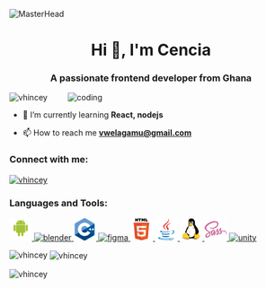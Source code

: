 ![MasterHead](https://img.freepik.com/premium-vector/futuristic-dark-violet-technology-background-with-orange-green-neon-lines-glowing-vector-banner-design_88343-598.jpg?w=2000)

<h1 align="center">Hi 👋, I'm Cencia</h1>
<h3 align="center">A passionate frontend developer from Ghana</h3>
<img align="right" alt="coding" width="400" src="https://encrypted-tbn0.gstatic.com/images?q=tbn:ANd9GcS3SKGAHiZ38NxbvhYJ3uJzL6Fl_B8yvLyMp5l5lHIQB8bhfR6CX67SE4RBqg95XR3S4Jo&usqp=CAU">

<p align="left"> <img src="https://komarev.com/ghpvc/?username=vhincey&label=Profile%20views&color=0e75b6&style=flat" alt="vhincey" /> </p>

- 🌱 I’m currently learning **React, nodejs**

- 📫 How to reach me **vwelagamu@gmail.com**

<h3 align="left">Connect with me:</h3>
<p align="left">
<a href="https://codepen.io/vhincey" target="blank"><img align="center" src="https://raw.githubusercontent.com/rahuldkjain/github-profile-readme-generator/master/src/images/icons/Social/codepen.svg" alt="vhincey" height="30" width="40" /></a>
</p>

<h3 align="left">Languages and Tools:</h3>
<p align="left"> <a href="https://developer.android.com" target="_blank" rel="noreferrer"> <img src="https://raw.githubusercontent.com/devicons/devicon/master/icons/android/android-original-wordmark.svg" alt="android" width="40" height="40"/> </a> <a href="https://www.blender.org/" target="_blank" rel="noreferrer"> <img src="https://download.blender.org/branding/community/blender_community_badge_white.svg" alt="blender" width="40" height="40"/> </a> <a href="https://www.w3schools.com/cpp/" target="_blank" rel="noreferrer"> <img src="https://raw.githubusercontent.com/devicons/devicon/master/icons/cplusplus/cplusplus-original.svg" alt="cplusplus" width="40" height="40"/> </a> <a href="https://www.figma.com/" target="_blank" rel="noreferrer"> <img src="https://www.vectorlogo.zone/logos/figma/figma-icon.svg" alt="figma" width="40" height="40"/> </a> <a href="https://www.w3.org/html/" target="_blank" rel="noreferrer"> <img src="https://raw.githubusercontent.com/devicons/devicon/master/icons/html5/html5-original-wordmark.svg" alt="html5" width="40" height="40"/> </a> <a href="https://www.java.com" target="_blank" rel="noreferrer"> <img src="https://raw.githubusercontent.com/devicons/devicon/master/icons/java/java-original.svg" alt="java" width="40" height="40"/> </a> <a href="https://www.linux.org/" target="_blank" rel="noreferrer"> <img src="https://raw.githubusercontent.com/devicons/devicon/master/icons/linux/linux-original.svg" alt="linux" width="40" height="40"/> </a> <a href="https://sass-lang.com" target="_blank" rel="noreferrer"> <img src="https://raw.githubusercontent.com/devicons/devicon/master/icons/sass/sass-original.svg" alt="sass" width="40" height="40"/> </a> <a href="https://unity.com/" target="_blank" rel="noreferrer"> <img src="https://www.vectorlogo.zone/logos/unity3d/unity3d-icon.svg" alt="unity" width="40" height="40"/> </a> </p>

<p><img align="left" src="https://github-readme-stats.vercel.app/api/top-langs?username=vhincey&show_icons=true&locale=en&layout=compact" alt="vhincey" /></p>

<p>&nbsp;<img align="center" src="https://github-readme-stats.vercel.app/api?username=vhincey&show_icons=true&locale=en" alt="vhincey" /></p>

<p><img align="center" src="https://github-readme-streak-stats.herokuapp.com/?user=vhincey&" alt="vhincey" /></p>
